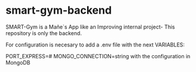 # smart-gym-backend
SMART-Gym is a Mañe`s App like an Improving internal project- This repository is only the backend.

For configuration is necesary to add a .env file with the next VARIABLES:

PORT_EXPRESS=#
MONGO_CONNECTION=string with the configuration in MongoDB
